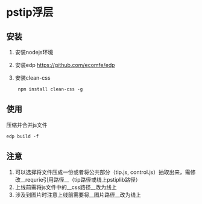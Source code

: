 pstip浮层
=========

安装
---------
1. 安装nodejs环境
2. 安装edp <https://github.com/ecomfe/edp>
3. 安装clean-css

		npm install clean-css -g

使用
---------
压缩并合并js文件

	edp build -f
	
注意
---------
1. 可以选择将文件压成一份或者将公共部分（tip.js, control.js）抽取出来，需修改__requrie引用路径__（tip路径或线上pstiplib路径）
2. 上线前需将js文件中的__css路径__改为线上
3. 涉及到图片时注意上线前需要将__图片路径__改为线上